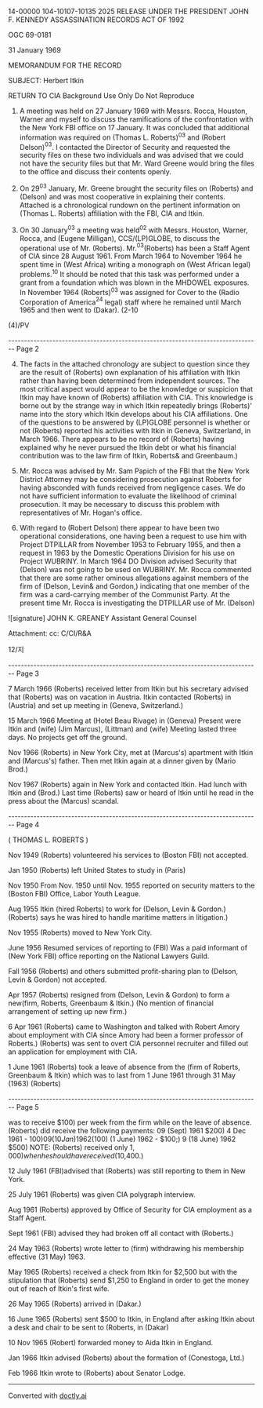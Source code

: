 14-00000
104-10107-10135
2025 RELEASE UNDER THE PRESIDENT JOHN F. KENNEDY ASSASSINATION RECORDS ACT OF 1992

OGC 69-0181

31 January 1969

MEMORANDUM FOR THE RECORD

SUBJECT: Herbert Itkin

RETURN TO CIA
Background Use Only
Do Not Reproduce

1.  A meeting was held on 27 January 1969 with Messrs. Rocca, Houston, Warner and myself to discuss the ramifications of the confrontation with the New York FBI office on 17 January. It was concluded that additional information was required on (Thomas L. Roberts)$^{03}$ and (Robert Delson)$^{03}$. I contacted the Director of Security and requested the security files on these two individuals and was advised that we could not have the security files but that Mr. Ward Greene would bring the files to the office and discuss their contents openly.

2. On 29$^{03}$ January, Mr. Greene brought the security files on (Roberts) and (Delson) and was most cooperative in explaining their contents. Attached is a chronological rundown on the pertinent information on (Thomas L. Roberts) affiliation with the FBI, CIA and Itkin.

3. On 30 January$^{03}$ a meeting was held$^{02}$ with Messrs. Houston, Warner, Rocca, and (Eugene Milligan), CCS/(LP)GLOBE, to discuss the operational use of Mr. (Roberts). Mr.$^{03}$(Roberts) has been a Staff Agent of CIA since 28 August 1961. From March 1964 to November 1964 he spent time in (West Africa) writing a monograph on (West African legal) problems.$^{10}$ It should be noted that this task was performed under a grant from a foundation which was blown in the MHDOWEL exposures. In November 1964 (Roberts)$^{03}$ was assigned for Cover to the (Radio Corporation of America$^{24}$ legal) staff where he remained until March 1965 and then went to (Dakar).
   (2-10

(4)/PV


-------------------------------------------------------------------------------- Page 2

4. The facts in the attached chronology are subject to question since they are the result of (Roberts) own explanation of his affiliation with Itkin rather than having been determined from independent sources. The most critical aspect would appear to be the knowledge or suspicion that Itkin may have known of (Roberts) affiliation with CIA. This knowledge is borne out by the strange way in which Itkin repeatedly brings (Roberts)' name into the story which Itkin develops about his CIA affiliations. One of the questions to be answered by (LP)GLOBE personnel is whether or not (Roberts) reported his activities with Itkin in Geneva, Switzerland, in March 1966. There appears to be no record of (Roberts) having explained why he never pursued the Itkin debt or what his financial contribution was to the law firm of Itkin, Roberts& and Greenbaum.)

5. Mr. Rocca was advised by Mr. Sam Papich of the FBI that the New York District Attorney may be considering prosecution against Roberts for having absconded with funds received from negligence cases. We do not have sufficient information to evaluate the likelihood of criminal prosecution. It may be necessary to discuss this problem with representatives of Mr. Hogan's office.

6. With regard to (Robert Delson) there appear to have been two operational considerations, one having been a request to use him with Project DTPILLAR from November 1953 to February 1955, and then a request in 1963 by the Domestic Operations Division for his use on Project WUBRINY. In March 1964 DO Division advised Security that (Delson) was not going to be used on WUBRINY. Mr. Rocca commented that there are some rather ominous allegations against members of the firm of (Delson, Levin& and Gordon,) indicating that one member of the firm was a card-carrying member of the Communist Party. At the present time Mr. Rocca is investigating the DTPILLAR use of Mr. (Delson)

![signature]
JOHN K. GREANEY
Assistant General Counsel

Attachment:
cc: C/CI/R&A

12/지


-------------------------------------------------------------------------------- Page 3

7 March 1966 (Roberts) received letter from Itkin but his secretary advised that (Roberts) was on vacation in Austria. Itkin contacted (Roberts) in (Austria) and set up meeting in (Geneva, Switzerland.)

15 March 1966 Meeting at (Hotel Beau Rivage) in (Geneva)
Present were Itkin and (wife) (Jim Marcus),
(Littman) and (wife) Meeting lasted three days. No projects get off the ground.

Nov 1966 (Roberts) in New York City, met at (Marcus's) apartment with Itkin and (Marcus's) father. Then met Itkin again at a dinner given by (Mario Brod.)

Nov 1967 (Roberts) again in New York and contacted Itkin. Had lunch with Itkin and (Brod.) Last time (Roberts) saw or heard of Itkin until he read in the press about the (Marcus) scandal.


-------------------------------------------------------------------------------- Page 4

( THOMAS L. ROBERTS )

Nov 1949 (Roberts) volunteered his services to (Boston FBI) not accepted.

Jan 1950 (Roberts) left United States to study in (Paris)

Nov 1950 From Nov. 1950 until Nov. 1955 reported on security matters to the (Boston FBI) Office, Labor Youth League.

Aug 1955 Itkin (hired Roberts) to work for (Delson, Levin & Gordon.) (Roberts) says he was hired to handle maritime matters in litigation.)

Nov 1955 (Roberts) moved to New York City.

June 1956 Resumed services of reporting to (FBI) Was a paid informant of (New York FBI) office reporting on the National Lawyers Guild.

Fall 1956 (Roberts) and others submitted profit-sharing plan to (Delson, Levin & Gordon) not accepted.

Apr 1957 (Roberts) resigned from (Delson, Levin & Gordon) to form a new(firm, Roberts, Greenbaum & Itkin.) (No mention of financial arrangement of setting up new firm.)

6 Apr 1961 (Roberts) came to Washington and talked with Robert Amory about employment with CIA since Amory had been a former professor of Roberts.) (Roberts) was sent to overt CIA personnel recruiter and filled out an application for employment with CIA.

1 June 1961 (Roberts) took a leave of absence from the (firm of Roberts, Greenbaum & Itkin) which was to last from 1 June 1961 through 31 May (1963) (Roberts)


-------------------------------------------------------------------------------- Page 5

was to receive $100) per week from the firm while on the leave of absence. (Roberts) did receive the following payments: 09 (Sept) 1961 $200) 4 Dec 1961 - $100) 09 (10 Jan) 1962 ($100) (1 June) 1962 - $100;) 9 (18 June) 1962 $500) NOTE: (Roberts) received only $1,000) when he should have received ($10,400.)

12 July 1961 (FBI)advised that (Roberts) was still reporting to them in New York.

25 July 1961 (Roberts) was given CIA polygraph interview.

Aug 1961 (Roberts) approved by Office of Security for CIA employment as a Staff Agent.

Sept 1961 (FBI) advised they had broken off all contact with (Roberts.)

24 May 1963 (Roberts) wrote letter to (firm) withdrawing his membership effective (31 May) 1963.

May 1965 (Roberts) received a check from Itkin for $2,500 but with the stipulation that (Roberts) send $1,250 to England in order to get the money out of reach of Itkin's first wife.

26 May 1965 (Roberts) arrived in (Dakar.)

16 June 1965 (Roberts) sent $500 to Itkin, in England after asking Itkin about a desk and chair to be sent to (Roberts, in (Dakar)

10 Nov 1965 (Robert) forwarded money to Aida Itkin in England.

Jan 1966 Itkin advised (Roberts) about the formation of (Conestoga, Ltd.)

Feb 1966 Itkin wrote to (Roberts) about Senator Lodge.


---
Converted with [doctly.ai](https://doctly.ai)